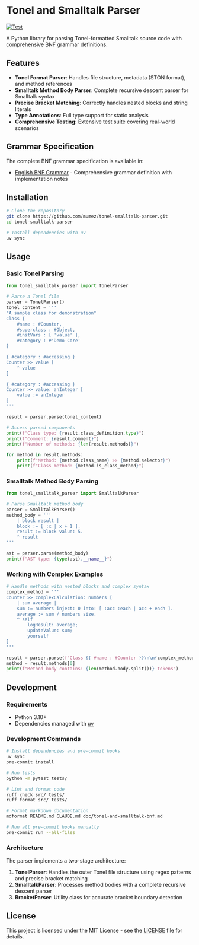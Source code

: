 # Tonel and Smalltalk Parser

[![Test](https://github.com/mumez/tonel-smalltalk-parser/actions/workflows/test.yml/badge.svg)](https://github.com/mumez/tonel-smalltalk-parser/actions/workflows/test.yml)

A Python library for parsing Tonel-formatted Smalltalk source code with comprehensive
BNF grammar definitions.

## Features

- **Tonel Format Parser**: Handles file structure, metadata (STON format), and method
  references
- **Smalltalk Method Body Parser**: Complete recursive descent parser for Smalltalk
  syntax
- **Precise Bracket Matching**: Correctly handles nested blocks and string literals
- **Type Annotations**: Full type support for static analysis
- **Comprehensive Testing**: Extensive test suite covering real-world scenarios

## Grammar Specification

The complete BNF grammar specification is available in:

- [English BNF Grammar](doc/tonel-and-smalltalk-bnf.md) - Comprehensive grammar
  definition with implementation notes

## Installation

```bash
# Clone the repository
git clone https://github.com/mumez/tonel-smalltalk-parser.git
cd tonel-smalltalk-parser

# Install dependencies with uv
uv sync
```

## Usage

### Basic Tonel Parsing

```python
from tonel_smalltalk_parser import TonelParser

# Parse a Tonel file
parser = TonelParser()
tonel_content = '''
"A sample class for demonstration"
Class {
    #name : #Counter,
    #superclass : #Object,
    #instVars : [ 'value' ],
    #category : #'Demo-Core'
}

{ #category : #accessing }
Counter >> value [
    ^ value
]

{ #category : #accessing }
Counter >> value: anInteger [
    value := anInteger
]
'''

result = parser.parse(tonel_content)

# Access parsed components
print(f"Class type: {result.class_definition.type}")
print(f"Comment: {result.comment}")
print(f"Number of methods: {len(result.methods)}")

for method in result.methods:
    print(f"Method: {method.class_name} >> {method.selector}")
    print(f"Class method: {method.is_class_method}")
```

### Smalltalk Method Body Parsing

```python
from tonel_smalltalk_parser import SmalltalkParser

# Parse Smalltalk method body
parser = SmalltalkParser()
method_body = '''
    | block result |
    block := [ :x | x + 1 ].
    result := block value: 5.
    ^ result
'''

ast = parser.parse(method_body)
print(f"AST type: {type(ast).__name__}")
```

### Working with Complex Examples

```python
# Handle methods with nested blocks and complex syntax
complex_method = '''
Counter >> complexCalculation: numbers [
    | sum average |
    sum := numbers inject: 0 into: [ :acc :each | acc + each ].
    average := sum / numbers size.
    ^ self
        logResult: average;
        updateValue: sum;
        yourself
]
'''

result = parser.parse(f"Class {{ #name : #Counter }}\n\n{complex_method}")
method = result.methods[0]
print(f"Method body contains: {len(method.body.split())} tokens")
```

## Development

### Requirements

- Python 3.10+
- Dependencies managed with [uv](https://docs.astral.sh/uv/)

### Development Commands

```bash
# Install dependencies and pre-commit hooks
uv sync
pre-commit install

# Run tests
python -m pytest tests/

# Lint and format code
ruff check src/ tests/
ruff format src/ tests/

# Format markdown documentation
mdformat README.md CLAUDE.md doc/tonel-and-smalltalk-bnf.md

# Run all pre-commit hooks manually
pre-commit run --all-files
```

### Architecture

The parser implements a two-stage architecture:

1. **TonelParser**: Handles the outer Tonel file structure using regex patterns and
   precise bracket matching
1. **SmalltalkParser**: Processes method bodies with a complete recursive descent parser
1. **BracketParser**: Utility class for accurate bracket boundary detection

## License

This project is licensed under the MIT License - see the [LICENSE](LICENSE) file for
details.
